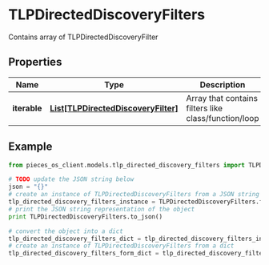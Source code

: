 # TLPDirectedDiscoveryFilters

Contains array of TLPDirectedDiscoveryFilter

## Properties

Name | Type | Description | Notes
------------ | ------------- | ------------- | -------------
**iterable** | [**List[TLPDirectedDiscoveryFilter]**](TLPDirectedDiscoveryFilter) | Array that contains filters like class/function/loop | 

## Example

```python
from pieces_os_client.models.tlp_directed_discovery_filters import TLPDirectedDiscoveryFilters

# TODO update the JSON string below
json = "{}"
# create an instance of TLPDirectedDiscoveryFilters from a JSON string
tlp_directed_discovery_filters_instance = TLPDirectedDiscoveryFilters.from_json(json)
# print the JSON string representation of the object
print TLPDirectedDiscoveryFilters.to_json()

# convert the object into a dict
tlp_directed_discovery_filters_dict = tlp_directed_discovery_filters_instance.to_dict()
# create an instance of TLPDirectedDiscoveryFilters from a dict
tlp_directed_discovery_filters_form_dict = tlp_directed_discovery_filters.from_dict(tlp_directed_discovery_filters_dict)
```



